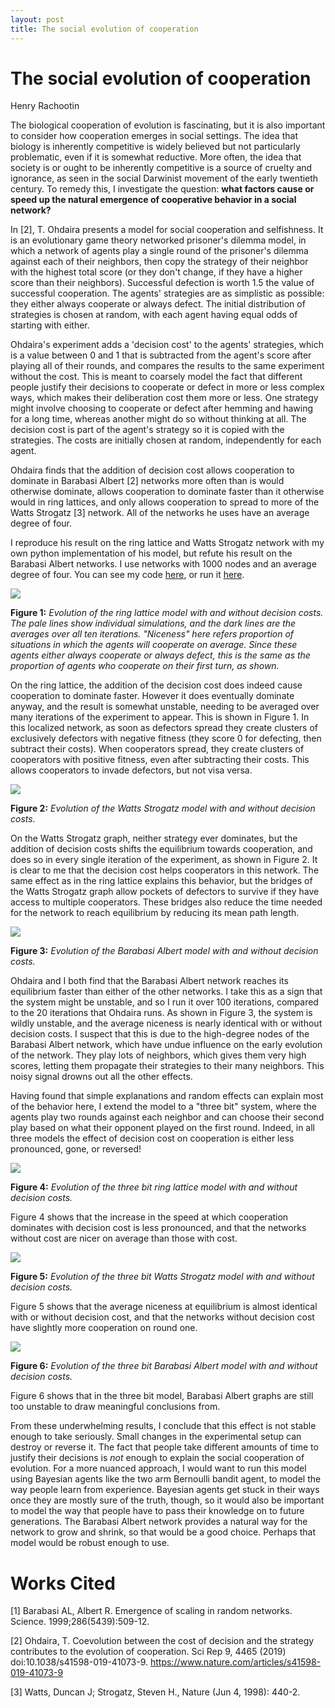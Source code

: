 ```yaml
---
layout: post
title: The social evolution of cooperation
---
```

# The social evolution of cooperation

Henry Rachootin

The biological cooperation of evolution is fascinating, but it is also important to consider how cooperation emerges in social settings. The idea that biology is inherently competitive is widely believed but not particularly problematic, even if it is somewhat reductive. More often, the idea that society is or ought to be inherently competitive is a source of cruelty and ignorance, as seen in the social Darwinist movement of the early twentieth century. To remedy this, I investigate the question: **what factors cause or speed up the natural emergence of cooperative behavior in a social network?**

In [2], T. Ohdaira presents a model for social cooperation and selfishness. It is an evolutionary game theory networked prisoner's dilemma model, in which a network of agents play a single round of the prisoner's dilemma against each of their neighbors, then copy the strategy of their neighbor with the highest total score (or they don't change, if they have a higher score than their neighbors). Successful defection is worth 1.5 the value of successful cooperation. The agents' strategies are as simplistic as possible: they either always cooperate or always defect. The initial distribution of strategies is chosen at random, with each agent having equal odds of starting with either.

Ohdaira's experiment adds a 'decision cost' to the agents' strategies, which is a value between 0 and 1 that is subtracted from the agent's score after playing all of their rounds, and compares the results to the same experiment without the cost. This is meant to coarsely model the fact that different people justify their decisions to cooperate or defect in more or less complex ways, which makes their deliberation cost them more or less. One strategy might involve choosing to cooperate or defect after hemming and hawing for a long time, whereas another might do so without thinking at all. The decision cost is part of the agent's strategy so it is copied with the strategies. The costs are initially chosen at random, independently for each agent.

Ohdaira finds that the addition of decision cost allows cooperation to dominate in Barabasi Albert [2] networks more often than is would otherwise dominate, allows cooperation to dominate faster than it otherwise would in ring lattices, and only allows cooperation to spread to more of the Watts Strogatz [3] network. All of the networks he uses have an average degree of four.

I reproduce his result on the ring lattice and Watts Strogatz network with my own python implementation of his model, but refute his result on the Barabasi Albert networks. I use networks with 1000 nodes and an average degree of four. You can see my code [here](https://github.com/sportsracer48/cooperation/blob/master/code/Extension.ipynb), or run it [here](https://mybinder.org/v2/gh/sportsracer48/cooperation/master?filepath=code%2FExtension.ipynb).

![](https://raw.githubusercontent.com/sportsracer48/cooperation/master/code/Ring_Lattice.png)

**Figure 1:** *Evolution of the ring lattice model with and without decision costs. The pale lines show individual simulations, and the dark lines are the averages over all ten iterations. "Niceness" here refers proportion of situations in which the agents will cooperate on average. Since these agents either always cooperate or always defect, this is the same as the proportion of agents who cooperate on their first turn, as shown.*

On the ring lattice, the addition of the decision cost does indeed cause cooperation to dominate faster. However it does eventually dominate anyway, and the result is somewhat unstable, needing to be averaged over many iterations of the experiment to appear. This is shown in Figure 1. In this localized network, as soon as defectors spread they create clusters of exclusively defectors with negative fitness (they score 0 for defecting, then subtract their costs). When cooperators spread, they create clusters of cooperators with positive fitness, even after subtracting their costs. This allows cooperators to invade defectors, but not visa versa.

![](https://raw.githubusercontent.com/sportsracer48/cooperation/master/code/Watts_Strogatz_Graph.png)

**Figure 2:** *Evolution of the Watts Strogatz model with and without decision costs.*

On the Watts Strogatz graph, neither strategy ever dominates, but the addition of decision costs shifts the equilibrium towards cooperation, and does so in every single iteration of the experiment, as shown in Figure 2. It is clear to me that the decision cost helps cooperators in this network. The same effect as in the ring lattice explains this behavior, but the bridges of the Watts Strogatz graph allow pockets of defectors to survive if they have access to multiple cooperators. These bridges also reduce the time needed for the network to reach equilibrium by reducing its mean path length.

![](https://raw.githubusercontent.com/sportsracer48/cooperation/master/code/Barabasi_Albert_Graph.png)

**Figure 3:** *Evolution of the Barabasi Albert model with and without decision costs.*

Ohdaira and I both find that the Barabasi Albert network reaches its equilibrium faster than either of the other networks. I take this as a sign that the system might be unstable, and so I run it over 100 iterations, compared to the 20 iterations that Ohdaira runs. As shown in Figure 3, the system is wildly unstable, and the average niceness is nearly identical with or without decision costs. I suspect that this is due to the high-degree nodes of the Barabasi Albert network, which have undue influence on the early evolution of the network. They play lots of neighbors, which gives them very high scores, letting them propagate their strategies to their many neighbors. This noisy signal drowns out all the other effects.

Having found that simple explanations and random effects can explain most of the behavior here, I extend the model to a "three bit" system, where the agents play two rounds against each neighbor and can choose their second play based on what their opponent played on the first round. Indeed, in all three models the effect of decision cost on cooperation is either less pronounced, gone, or reversed!

![](https://raw.githubusercontent.com/sportsracer48/cooperation/master/code/Ring_Lattice_3_bit.png)

**Figure 4:** *Evolution of the three bit ring lattice model with and without decision costs.*

Figure 4 shows that the increase in the speed at which cooperation dominates with decision cost is less pronounced, and that the networks without cost are nicer on average than those with cost.

![](https://raw.githubusercontent.com/sportsracer48/cooperation/master/code/Watts_Strogatz_Graph_3_bit.png)

**Figure 5:** *Evolution of the three bit Watts Strogatz model with and without decision costs.*

Figure 5 shows that the average niceness at equilibrium is almost identical with or without decision cost, and that the networks without decision cost have slightly more cooperation on round one.

![](https://raw.githubusercontent.com/sportsracer48/cooperation/master/code/Barabasi_Albert_Graph_3_bit.png)

**Figure 6:** *Evolution of the three bit Barabasi Albert model with and without decision costs.*

Figure 6 shows that in the three bit model, Barabasi Albert graphs are still too unstable to draw meaningful conclusions from.

From these underwhelming results, I conclude that this effect is not stable enough to take seriously. Small changes in the experimental setup can destroy or reverse it. The fact that people take different amounts of time to justify their decisions is *not* enough to explain the social cooperation of evolution. For a more nuanced approach, I would want to run this model using Bayesian agents like the two arm Bernoulli bandit agent, to model the way people learn from experience. Bayesian agents get stuck in their ways once they are mostly sure of the truth, though, so it would also be important to model the way that people have to pass their knowledge on to future generations. The Barabasi Albert network provides a natural way for the network to grow and shrink, so that would be a good choice. Perhaps that model would be robust enough to use.

# Works Cited

[1] Barabasi AL, Albert R. Emergence of scaling in random networks. Science. 1999;286(5439):509-12.

[2] Ohdaira, T. Coevolution between the cost of decision and the strategy contributes to the evolution of cooperation. Sci Rep 9, 4465 (2019) doi:10.1038/s41598-019-41073-9. https://www.nature.com/articles/s41598-019-41073-9  

[3] Watts, Duncan J; Strogatz, Steven H., Nature (Jun 4, 1998): 440-2.
